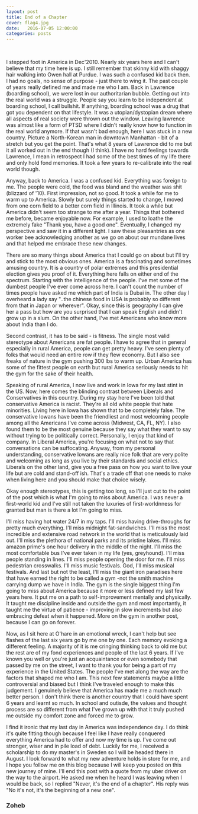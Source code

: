 ```yaml
---
layout: post
title: End of a Chapter
cover: flag4.jpg
date:   2016-07-05 12:00:00
categories: posts
---
```

<br/>

I stepped foot in America in Dec'2010. Nearly six years here and I can't believe that my time here is up. I still remember that skinny kid with shaggy hair walking into Owen hall at Purdue. I was such a confused kid back then. I had no goals, no sense of purpose - just there to wing it. The past couple of years really defined me and made me who I am. Back in Lawrence (boarding school), we were lost in our authoritarian bubble. Getting out into the real world was a struggle. People say you learn to be independent at boarding school, I call bullshit. If anything, boarding school was a drug that got you dependent on that lifestyle. It was a utopian/dystopian dream where all aspects of real society were thrown out the window. Leaving lawrence was almost like a form of PTSD where I didn't really know how to function in the real world anymore. If that wasn't bad enough, here I was stuck in a new country. Picture a North-Korean man in downtown Manhattan - bit of a stretch but you get the point. That's what 8 years of Lawrence did to me but it all worked out in the end though (I think). I have no hard feelings towards Lawrence, I mean in retrospect I had some of the best times of my life there and only hold fond memories. It took a few years to re-calibrate into the real world though. 

Anyway, back to America. I was a confused kid. Everything was foreign to me. The people were cold, the food was bland and the weather was shit (blizzard of '10). First impression, not so good. It took a while for me to warm up to America. Slowly but surely things started to change, I moved from one corn field to a better corn field in Illinois. It took a while but America didn't seem too strange to me after a year. Things that bothered me before, became enjoyable now. For example, I used to loathe the extremely fake "Thank you, have a good one". Eventually, I changed my perspective and saw it in a different light. I saw these pleasantries as one worker bee acknowledging another as we go on about our mundane lives and that helped me embrace these new changes. 

There are so many things about America that I could go on about but I'll try and stick to the most obvious ones. America is a fascinating and sometimes amusing country. It is a country of polar extremes and this presidential election gives you proof of it. Everything here falls on either end of the spectrum. Starting with the intelligence of the people. I've met some of the dumbest people I've ever come across here. I can't count the number of times people have asked me which part of India is Dubai in. The other day I overheard a lady say "..the chinese food in USA is probably so different from that in Japan or wherever". Okay, since this is geography I can give her a pass but how are you surprised that I can speak English and didn't grow up in a slum. On the other hand, I've met Americans who know more about India than I do.

Second contrast, it has to be said - is fitness. The single most valid stereotype about Americans are fat people. I have to agree that in general especially in rural America, people can get pretty heavy. I've seen plenty of folks that would need an entire row if they flew economy. But I also see freaks of nature in the gym pushing 300 lbs to warm up. Urban America has some of the fittest people on earth but rural America seriously needs to hit the gym for the sake of their health. 

Speaking of rural America, I now live and work in Iowa for my last stint in the US. Now, here comes the blinding contrast between Liberals and Conservatives in this country. During my stay here I've been told that conservative America is racist. They're all old white people that hate minorities. Living here in Iowa has shown that to be completely false. The conservative Iowans have been the friendliest and most welcoming people among all the Americans I've come across (Midwest, CA, FL, NY). I also found them to be the most genuine because they say what they want to say without trying to be politically correct. Personally, I enjoy that kind of company. In Liberal America, you're focusing on what not to say that conversations can be suffocating. Anyway, from my personal understanding, conservative Iowans are really nice folk that are very polite and welcoming as long as you live by their standards and social ethics. Liberals on the other land, give you a free pass on how you want to live your life but are cold and stand-off ish. That's a trade off that one needs to make when living here and you should make that choice wisely.

Okay enough stereotypes, this is getting too long, so I'll just cut to the point of the post which is what I'm going to miss about America. I was never a first-world kid and I've still not taken the luxuries of first-worldnness for granted but man is there a lot I'm going to miss.  

I'll miss having hot water 24/7 in my taps. I'll miss having drive-throughs for pretty much everything. I'll miss midnight fat-sandwiches. I'll miss the most incredible and extensive road network in the world that is meticulously laid out. I'll miss the plethora of national parks and its pristine lakes. I'll miss amazon prime's one hour delivery in the middle of the night. I'll miss the most comfortable bus I've ever taken in my life (yes, greyhound). I'll miss people standing in lines. I'll miss people opening the door for me. I'll miss pedestrian crosswalks. I'll miss music festivals. God, I'll miss musical festivals. And last but not the least, I'll miss the giant iron paradises here that have earned the right to be called a gym -not the smith machine carrying dump we have in India. The gym is the single biggest thing I'm going to miss about America because it more or less defined my last few years here. It put me on a path to self-improvement mentally and physically. It taught me discipline inside and outside the gym and most importantly, it taught me the virtue of patience - improving in slow increments but also embracing defeat when it happened. More on the gym in another post, because I can go on forever. 

Now, as I sit here at O'hare in an emotional wreck, I can't help but see flashes of the last six years go by me one by one. Each memory evoking a different feeling. A majority of it is me cringing thinking back to old me but the rest are of my fond experiences and people of the last 6 years. If I've known you well or you're just an acquaintance or even somebody that passed by me on the street, I want to thank you for being a part of my experience in the United States. The people I've met along the way are the factors that shaped me who I am. This next few statements maybe a little controversial and biased but I think I've traveled enough to make this judgement. I genuinely believe that America has made me a much much better person. I don't think there is another country that I could have spent 6 years and learnt so much. In school and outisde, the values and thought process are so different from what I've grown up with that it truly pushed me outside my comfort zone and forced me to grow. 

I find it ironic that my last day in America was independence day. I do think it's quite fitting though because I feel like I have really conquered everything America had to offer and now my time is up. I've come out stronger, wiser and in pile load of debt. Luckily for me, I received a scholarship to do my master's in Sweden so I will be headed there in August. I look forward to what my new adventure holds in store for me, and I hope you follow me on this blog because I will keep you posted on this new journey of mine. I'll end this post with a quote from my uber driver on the way to the airport. He asked me when he heard I was leaving when I would be back, so I replied "Never, it's the end of a chapter". His reply was "No it's not, it's the beginning of a new one".       
### Zoheb